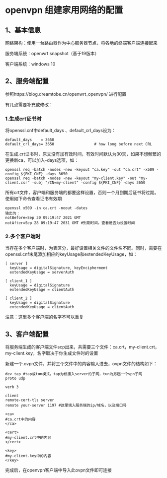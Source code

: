# openvpn 组建家用网络的配置

## 1、基本信息

网络架构：使用一台路由器作为中心服务器节点，将各地的终端客户端连接起来

服务端系统：openwrt snapshot（基于19版本）

客户端系统：windows 10

## 2、服务端配置

参照https://blog.dreamtobe.cn/openwrt_openvpn/ 进行配置

有几点需要补充或修改：

### 1.生成crt证书时

将openssl.cnf中default_days 、default_crl_days设为：

```
default_days    = 3650
default_crl_days= 3650                  # how long before next CRL
```

在生成.crt证书时，原文没有加有效时间，有效时间默认为30天，如果不想频繁的更换新ca，可以加入-days选项，如：

```
openssl req -batch -nodes -new -keyout "ca.key" -out "ca.crt" -x509 -config ${PKI_CNF} -days 3650
openssl req -batch -nodes -new -keyout "my-client.key" -out "my-client.csr" -subj "/CN=my-client" -config ${PKI_CNF} -days 3650
```

所有crt文件，客户端和服务端的都要这样设置，否则一个月到期后证书将过期。使用如下命令查看证书有效期

```
openssl x509 -in ca.crt -noout -dates
输出为：
notBefore=Sep 30 09:19:47 2021 GMT
notAfter=Sep 28 09:19:47 2031 GMT #到期时间，查看是否为设置时间
```

### 2.多个客户端时

当存在多个客户端时，为表区分，最好设置相关文件的文件名不同。同时，需要在openssl.cnf末尾添加相应的keyUsage和extendedKeyUsage，如：

```
[ server ]
  keyUsage = digitalSignature, keyEncipherment
  extendedKeyUsage = serverAuth
  
[ client_1 ]
  keyUsage = digitalSignature
  extendedKeyUsage = clientAuth
  
[ client_2 ]
  keyUsage = digitalSignature
  extendedKeyUsage = clientAuth
```

注意：这里多个客户端的名字不可以重复

## 3、客户端配置

将服务端生成的客户端文件scp出来，共需要三个文件：ca.crt，my-client.crt，my-client.key，名字取决于你生成文件时的设置

新建一个.ovpn文件，并将三个文件中的内容输入进去，ovpn文件的结构如下：

```
dev tap #tap或tun模式，tap为桥接入server的子网，tun为另起一个vpn子网
proto udp  

verb 3  

client 
remote-cert-tls server 
remote your-server 1197 #这里填入服务端的ip/域名，以及端口号

<ca>
#ca.crt中的内容
</ca>

<cert>
#my-client.crt中的内容
</cert>

<key>
#my-client.key中的内容
</key>

```

完成后，在openvpn客户端中导入此ovpn文件即可连接
